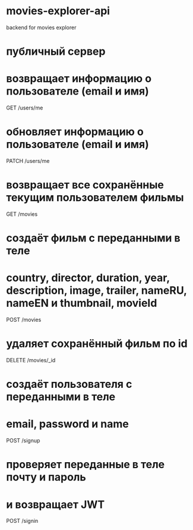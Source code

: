 # movies-explorer-api

backend for movies explorer

# публичный сервер

# возвращает информацию о пользователе (email и имя)

GET /users/me

# обновляет информацию о пользователе (email и имя)

PATCH /users/me

# возвращает все сохранённые текущим пользователем фильмы

GET /movies

# создаёт фильм с переданными в теле

# country, director, duration, year, description, image, trailer, nameRU, nameEN и thumbnail, movieId

POST /movies

# удаляет сохранённый фильм по id

DELETE /movies/\_id

# создаёт пользователя с переданными в теле

# email, password и name

POST /signup

# проверяет переданные в теле почту и пароль

# и возвращает JWT

POST /signin
